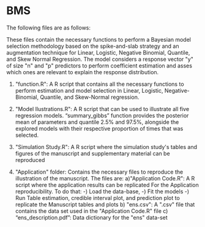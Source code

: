 # BMS
The following files are as follows:

These files contain the necessary functions to perform a Bayesian model selection methodology based on the spike-and-slab strategy and an augmentation technique for Linear, Logistic, Negative Binomial, Quantile, and Skew Normal Regression. The model considers a response vector "y" of size "n" and "p" predictors to perform coefficient estimation and asses which ones are relevant to explain the response distribution.

1. "function.R": A R script that contains all the necessary functions to perform estimation and model selection in Linear, Logistic, Negative-Binomial, Quantile, and Skew-Normal regression.

2. "Model Ilustrations.R": A R script that can be used to illustrate all five regression models. “summary_gibbs” function provides the posterior mean of parameters and quantile 2.5% and 97.5%, alongside the explored models with their respective proportion of times that was selected.

3. "Simulation Study.R": A R script where the simulation study's tables and figures of the manuscript and supplementary material can be reproduced

4. "Application" folder: Contains the necessary files to reproduce the illustration of the manuscript. The files are:
 	a)"Application Code.R": A R script where the application results can be replicated For the Application reproducibility. To do that:
		-) Load the data-base, 
		-) Fit the models
		-) Run Table estimation, credible interval plot, and prediction plot to replicate the Manuscript tables and plots
   	b) "ens.csv": A ".csv" file that contains the data set used in the "Application Code.R" file
   	c) “ens_description.pdf”: Data dictionary for the "ens" data-set
